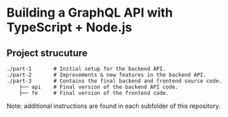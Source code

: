 # Building a GraphQL API with TypeScript + Node.js

## Project strucuture
    ./part-1       # Initial setup for the backend API.
    ./part-2       # Improvements & new features in the backend API.
    ./part-3       # Contains the final backend and frontend source code.
        ├── api    # Final version of the backend API code.
        ├── fe     # Final version of the frontend code.


Note: additional instructions are found in each subfolder of this repository.